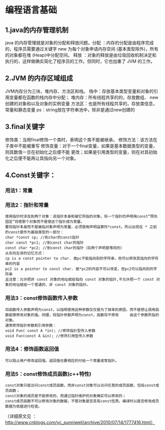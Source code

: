 # 编程语言基础

## 1.java的内存管理机制
java 的内存管理就是对象的分配和释放问题。分配 ：内存的分配是由程序完成的，程序员需要通过关键字 new 为每个对象申请内存空间 (基本类型除外)，所有的对象都在堆 (Heap)中分配空间。 释放 ：对象的释放是由垃圾回收机制决定和执行的，这样做确实简化了程序员的工作。但同时，它也加重了 JVM 的工作。

## 2.JVM 的内存区域组成
JVM内存分为三块，堆内存、方法区和栈。
栈中：存放基本类型变量和对象的引用变量都在函数的栈内存中分配；
堆内存：所有线程共享的的，存放数组、 new 创建的对象和以及对象的实例变量
方法区：也是所有线程共享的，存放类信息，常量和静态变量
ps：string放在字符串池中，除非是通过new创建的

## 3.final关键字
修饰类：当用final修饰一个类时，表明这个类不能被继承。
修饰方法：该方法在子类中不能被重写
修饰变量：对于一个final变量，如果是基本数据类型的变量，则其数值一旦在初始化之后便不能
          更改；如果是引用类型的变量，则在对其初始化之后便不能再让其指向另一个对象。

## 4.Const关键字：
### 用法1：常量

### 用法2：指针和常量
    使用指针时涉及到两个对象：该指针本身和被它所指的对象。将一个指针的声明用const“预先固定”将使那个对象而不是使这个指针成为常量。
    要将指针本身而不是被指对象声明为常量，必须使用声明运算符*const。所以出现在 * 之前的const是作为基础类型的一部分：
    char *const cp; //到char的const指针
    char const *pc1; //到const char的指针
    const char *pc2; //到const char的指针（后两个声明是等同的）
    从右向左读的记忆方式：
    cp is a const pointer to char. 故pc不能指向别的字符串，但可以修改其指向的字符串的内容
    pc2 is a pointer to const char. 故*pc2的内容不可以改变，但pc2可以指向别的字符串
    且注意：允许把非 const 对象的地址赋给指向 const 对象的指针,不允许把一个 const 对象的地址赋给一个普通的、非 const 对象的指针。

### 用法3：const修饰函数传入参数
    将函数传入参数声明为const，以指明使用这种参数仅仅是为了效率的原因，而不是想让调用函数能够修改对象的值。同理，将指针参数声明为const，函数将不修改     由这个参数所指的对象。
    通常修饰指针参数和引用参数：
    void Fun( const A *in); //修饰指针型传入参数
    void Fun(const A &in); //修饰引用型传入参数

### 用法4：修饰函数返回值
    可以阻止用户修改返回值。返回值也要相应的付给一个常量或常指针。

### 用法5：const修饰成员函数(c++特性)
    const对象只能访问const成员函数，而非const对象可以访问任意的成员函数，包括const成员函数；
    const对象的成员是不能修改的，而通过指针维护的对象确实可以修改的；
    const成员函数不可以修改对象的数据，不管对象是否具有const性质。编译时以是否修改成员数据为依据进行检查。
    
（详细原文见 ：http://www.cnblogs.com/yc_sunniwell/archive/2010/07/14/1777416.html）
